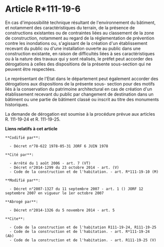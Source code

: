 # Article R*111-19-6

En cas d'impossibilité technique résultant de l'environnement du bâtiment, et notamment des caractéristiques du terrain, de
la présence de constructions existantes ou de contraintes liées au classement de la zone de construction, notamment au regard
de la réglementation de prévention contre les inondations ou, s'agissant de la création d'un établissement recevant du public
ou d'une installation ouverte au public dans une construction existante, en raison de difficultés liées à ses
caractéristiques ou à la nature des travaux qui y sont réalisés, le préfet peut accorder des dérogations à celles des
dispositions de la présente sous-section qui ne peuvent être respectées. 

Le représentant de l'Etat dans le département peut également accorder des dérogations aux dispositions de la présente sous-
section pour des motifs liés à la conservation du patrimoine architectural en cas de création d'un établissement recevant du
public par changement de destination dans un bâtiment ou une partie de bâtiment classé ou inscrit au titre des monuments
historiques. 

La demande de dérogation est soumise à la procédure prévue aux articles R. 111-19-24 et R. 111-19-25.

**Liens relatifs à cet article**

	**Codifié par**:

	  - Décret n°78-622 1978-05-31 JORF 6 JUIN 1978

	**Cité par**:

	  - Arrêté du 1 août 2006 - art. 7 (VT)
	  - Décret n°2014-1299 du 23 octobre 2014 - art. (V)
	  - Code de la construction et de l'habitation. - art. R*111-19-10 (M)

	**Modifié par**:

	  - Décret n°2007-1327 du 11 septembre 2007 - art. 1 () JORF 12 septembre 2007 en vigueur le 1er octobre 2007

	**Abrogé par**:

	  - Décret n°2014-1326 du 5 novembre 2014 - art. 5

	**Cite**:

	  - Code de la construction et de l'habitation R111-19-24, R111-19-25
	  - Code de la construction et de l'habitation. - art. R*111-19-24 (Ab)
	  - Code de la construction et de l'habitation. - art. R111-19-25 (V)
